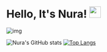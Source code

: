 # Hello, It's Nura! <img src="https://raw.githubusercontent.com/MartinHeinz/MartinHeinz/master/wave.gif" width="30px">

![img](https://www.freewpheaders.com/wp-content/gallery/lights/colorful-blurred-lights-website-header.jpg)

![Nura's GitHub stats](https://github-readme-stats.vercel.app/api?username=nuratabanjeh&show_icons=true&theme=dark)
[![Top Langs](https://github-readme-stats.vercel.app/api/top-langs/?username=nuratabanjeh&layout=compact)](https://github.com/nuratabanjeh/github-readme-stats)


<!--
**nuratabanjeh/nuraTabanjeh** is a ✨ _special_ ✨ repository because its `README.md` (this file) appears on your GitHub profile.

Here are some ideas to get you started:

- 🔭 I’m currently working on ...
- 🌱 I’m currently learning ...
- 👯 I’m looking to collaborate on ...
- 🤔 I’m looking for help with ...
- 💬 Ask me about ...
- 📫 How to reach me: ...
- 😄 Pronouns: ...
- ⚡ Fun fact: ...
-->
